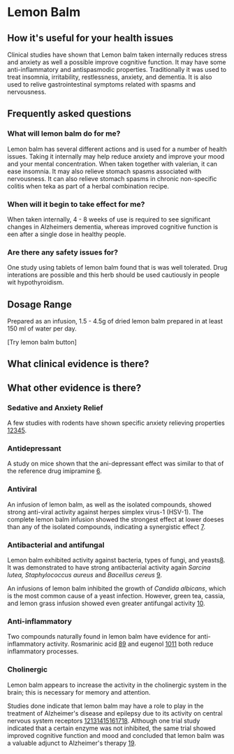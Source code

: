 # Lemon Balm
## How it's useful for your health issues
Clinical studies have shown that Lemon balm taken internally reduces stress and anxiety as well a possible improve cognitive function. It may have some anti-inflammatory and antispasmodic properties.
Traditionally it was used to treat insomnia, irritability, restlessness, anxiety, and dementia. It is also used to relive gastrointestinal symptoms related with spasms and nervousness.

## Frequently asked questions
### What will lemon balm do for me?
Lemon balm has several different actions and is used for a number of health issues. Taking it internally may help reduce anxiety and improve your mood and your mental concentration. When taken together with valerian, it can ease insomnia. It may also relieve stomach spasms associated with nervousness. It can also relieve stomach spasms in chronic non-specific colitis when teka as part of a herbal combination recipe.

### When will it begin to take effect for me?
When taken internally, 4 - 8 weeks of use is required to see significant changes in Alzheimers dementia, whereas improved cognitive function is een after a single dose in healthy people.

### Are there any safety issues for?
One study using tablets of lemon balm found that is was well tolerated. Drug interations are possible and this herb should be used cautiously in people wit hypothyroidism.

## Dosage Range

Prepared as an infusion, 1.5 - 4.5g of dried lemon balm prepared in at least 150 ml of water per day. 

[Try lemon balm button]

## What clinical evidence is there?

## What other evidence is there?
### Sedative and Anxiety Relief
A few studies with rodents have shown specific anxiety relieving properties [1](https://www.ncbi.nlm.nih.gov/pubmed/18284819)[2](https://www.ncbi.nlm.nih.gov/pubmed/20171069)[3](https://www.ncbi.nlm.nih.gov/pubmed/12062586)[4](https://www.ncbi.nlm.nih.gov/pubmed/1891490)[5](https://www.ncbi.nlm.nih.gov/pubmed/22529473). 

### Antidepressant

A study on mice shown that the ani-depressant effect was similar to that of the reference drug imipramine [6](http://daru.tums.ac.ir/index.php/daru/article/view/520).

### Antiviral

An infusion of lemon balm, as well as the isolated compounds, showed strong anti-viral activity against herpes simplex virus-1 (HSV-1). The complete lemon balm infusion showed the strongest effect at lower doeses than any of the isolated compounds, indicating a synergistic effect [7](https://www.ncbi.nlm.nih.gov/pubmed/22377592).

### Antibacterial and antifungal

Lemon balm exhibited activity against bacteria, types of fungi, and yeasts[8](https://www.ncbi.nlm.nih.gov/pubmed/7630324). It was demonstrated to have strong antibacterial activity again *Sarcina lutea, Staphylococcus aureus* and *Baceillus cereus* [9](https://www.ncbi.nlm.nih.gov/pubmed/18361749).

An infusions of lemon balm inhibited the growth of *Candida albicans*, which is the most common cause of a yeast infection. However, green tea, cassia, and lemon grass infusion showed even greater antifungal activity [10](https://www.ncbi.nlm.nih.gov/pubmed/20185867).

### Anti-inflammatory

Two compounds naturally found in lemon balm have evidence for anti-inflammatory activity. Rosmarinic acid [8](https://www.ncbi.nlm.nih.gov/pubmed/3198307)[9](https://www.ncbi.nlm.nih.gov/pubmed/1761351) and eugenol [10](https://www.ncbi.nlm.nih.gov/pubmed/12444669)[11](https://www.ncbi.nlm.nih.gov/pubmed/10782484) both reduce inflammatory processes.

### Cholinergic

Lemon balm appears to increase the activity in the cholinergic system in the brain; this is necessary for memory and attention.

Studies done indicate that lemon balm may have a role to play in the treatment of Alzheimer's disease and epilepsy due to its activity on central nervous system receptors [12](https://onlinelibrary.wiley.com/doi/abs/10.1002/%28SICI%291099-1166%28199612%2911%3A12%3C1063%3A%3AAID-GPS532%3E3.0.CO%3B2-1)[13](https://www.ncbi.nlm.nih.gov/pubmed/10687867)[14](https://www.ncbi.nlm.nih.gov/pubmed/15652288)[15](https://www.ncbi.nlm.nih.gov/pubmed/18284819)[16](https://www.ncbi.nlm.nih.gov/pubmed/22510493)[17](https://www.ncbi.nlm.nih.gov/pubmed/18810999)[18](https://www.ncbi.nlm.nih.gov/pubmed/19070498). Although one trial study indicated that a certain enzyme was not inhibited, the same trial showed improved cognitive function and mood and concluded that lemon balm was a valuable adjunct to Alzheimer's therapy [19](https://www.ncbi.nlm.nih.gov/pubmed/12888775).






